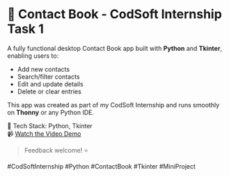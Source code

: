 # 📒 Contact Book - CodSoft Internship Task 1

A fully functional desktop Contact Book app built with **Python** and **Tkinter**, enabling users to:
- Add new contacts
- Search/filter contacts
- Edit and update details
- Delete or clear entries

This app was created as part of my CodSoft Internship and runs smoothly on **Thonny** or any Python IDE.

🔧 Tech Stack: Python, Tkinter  
📹 [Watch the Video Demo](https://www.linkedin.com/posts/muskan-shandilya-373519369_codsoft-codsoftinternship-python-activity-7357771111104684032-y1qd?utm_source=share&utm_medium=member_desktop&rcm=ACoAAFthG8cBUhx_Lnsqn3PugNmOQ4md0irces8)

> Feedback welcome! ⭐

#CodSoftInternship #Python #ContactBook #Tkinter #MiniProject
